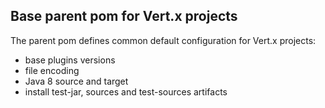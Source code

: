 ## Base parent pom for Vert.x projects

The parent pom defines common default configuration for Vert.x projects:

- base plugins versions
- file encoding
- Java 8 source and target
- install test-jar, sources and test-sources artifacts